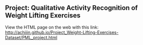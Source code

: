 ## Project: Qualitative Activity Recognition of Weight Lifting Exercises

View the HTML page on the web with this link: http://achiiin.github.io/Project_Weight-Lifting-Exercises-Dataset/PML_project.html
